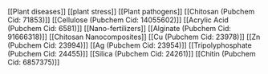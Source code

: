[[Plant diseases]]
[[plant stress]]
[[Plant pathogens]]
[[Chitosan (Pubchem Cid: 71853)]]
[[Cellulose (Pubchem Cid: 14055602)]]
[[Acrylic Acid (Pubchem Cid: 6581)]]
[[Nano-fertilizers]]
[[Alginate (Pubchem Cid: 91666318)]]
[[Chitosan Nanocomposites]]
[[Cu (Pubchem Cid: 23978)]]
[[Zn (Pubchem Cid: 23994)]]
[[Ag (Pubchem Cid: 23954)]]
[[Tripolyphosphate (Pubchem Cid: 24455)]]
[[Silica (Pubchem Cid: 24261)]]
[[Chitin (Pubchem Cid: 6857375)]]
